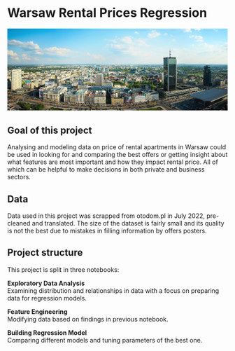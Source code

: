 # **Warsaw Rental Prices Regression** 


[![Alt text](https://raw.githubusercontent.com/placeholder2/Warsaw-Rental-Prices-Regression/main/A_view_to_the_South_from_the_Palace_of_Culture_and_Science_in_Warsaw.jpg)](https://commons.wikimedia.org/wiki/File:A_view_to_the_South_from_the_Palace_of_Culture_and_Science_in_Warsaw.jpg)

## **Goal of this project**
Analysing and modeling data on price of rental apartments in Warsaw could be used in looking for and comparing the best offers or getting insight about what features are most important and how they impact rental price. All of which can be helpful to make decisions in both private and business sectors.

## **Data**
Data used in this project was scrapped from otodom.pl in July 2022, pre-cleaned and translated. The size of the dataset is fairly small and its quality is not the best due to mistakes in filling information by offers posters.

## **Project structure**
This project is split in three notebooks:

**Exploratory Data Analysis**\
Examining distribution and relationships in data with a focus on preparing data for regression models.

**Feature Engineering**\
Modifying data based on findings in previous notebook.

**Building Regression Model**\
Comparing different models and tuning parameters of the best one.
